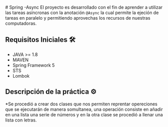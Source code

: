 #   Spring - AsyncEl proyecto es desarrollado con el fin de aprender a utilizar las tareas asíncronas con la anotación `@Async` la cual permitela ejeción de tareas en paralelo y permitiendo aprovechas los recursos de nuestras computadoras.## Requisitos Iniciales 🛠️* JAVA >= 1.8* MAVEN* Spring Framework 5* STS* Lombok## Descripción de la práctica ⚙️*Se procedió a crear dos clases que nos permiten reprentar opereciones que se ejecutarán de manera somultanea, una operación consiste enañadir en una lista una serie de números y en la otra clase se procedió a llenar una lista con letras. 
 